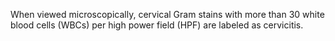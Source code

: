 When viewed microscopically, cervical Gram stains with more than 30 white blood cells (WBCs) per high power field (HPF) are labeled as cervicitis.